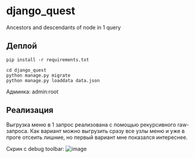 # django_quest
Ancestors and descendants of node in 1 query

## Деплой
~~~
pip install -r requirements.txt
~~~
~~~
cd django_quest
python manage.py migrate
python manage.py loaddata data.json
~~~
Админка: admin:root

## Реализация
Выгрузка меню в 1 запрос реализована с помощью рекурсивного raw-запроса.
Как вариант можно выгрузить сразу все узлы меню и уже в проге отсеить лишние,
но первый вариант мне показался интереснее.

Скрин с debug toolbar:
![image](https://user-images.githubusercontent.com/61431365/222961990-e3642547-db3b-4dee-a6dd-0c5388ff750d.png)
